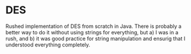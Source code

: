 # DES

Rushed implementation of DES from scratch in Java. There is probably a better way to do it without using strings for everything, but a) I was in a rush, and b) it was good practice for string manipulation and ensurig that I understood everything completely.
